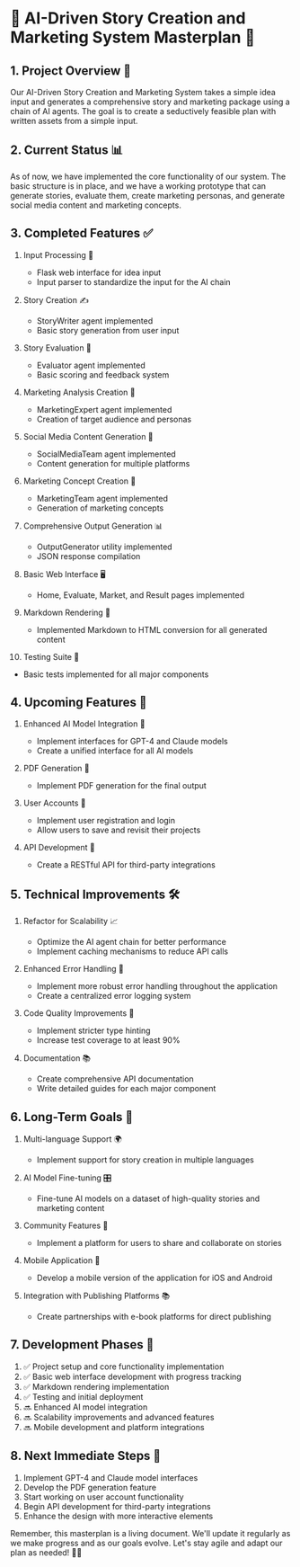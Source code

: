 # 🚀 AI-Driven Story Creation and Marketing System Masterplan 🎨

## 1. Project Overview 🌟

Our AI-Driven Story Creation and Marketing System takes a simple idea input and generates a comprehensive story and marketing package using a chain of AI agents. The goal is to create a seductively feasible plan with written assets from a simple input.

## 2. Current Status 📊

As of now, we have implemented the core functionality of our system. The basic structure is in place, and we have a working prototype that can generate stories, evaluate them, create marketing personas, and generate social media content and marketing concepts.

## 3. Completed Features ✅

1. Input Processing 📝
   - Flask web interface for idea input
   - Input parser to standardize the input for the AI chain

2. Story Creation ✍️
   - StoryWriter agent implemented
   - Basic story generation from user input

3. Story Evaluation 🧐
   - Evaluator agent implemented
   - Basic scoring and feedback system

4. Marketing Analysis Creation 👥
   - MarketingExpert agent implemented
   - Creation of target audience and personas

5. Social Media Content Generation 📱
   - SocialMediaTeam agent implemented
   - Content generation for multiple platforms

6. Marketing Concept Creation 🎨
   - MarketingTeam agent implemented
   - Generation of marketing concepts

7. Comprehensive Output Generation 📊
   - OutputGenerator utility implemented
   - JSON response compilation

8. Basic Web Interface 🖥️
   - Home, Evaluate, Market, and Result pages implemented

9. Markdown Rendering 📝
   - Implemented Markdown to HTML conversion for all generated content

10. Testing Suite 🧪
   - Basic tests implemented for all major components

## 4. Upcoming Features 🚀

1. Enhanced AI Model Integration 🧠
   - Implement interfaces for GPT-4 and Claude models
   - Create a unified interface for all AI models

2. PDF Generation 📄
   - Implement PDF generation for the final output

3. User Accounts 👤
   - Implement user registration and login
   - Allow users to save and revisit their projects

4. API Development 🔌
   - Create a RESTful API for third-party integrations

## 5. Technical Improvements 🛠️

1. Refactor for Scalability 📈
   - Optimize the AI agent chain for better performance
   - Implement caching mechanisms to reduce API calls

2. Enhanced Error Handling 🐛
   - Implement more robust error handling throughout the application
   - Create a centralized error logging system

3. Code Quality Improvements 🧹
   - Implement stricter type hinting
   - Increase test coverage to at least 90%

4. Documentation 📚
   - Create comprehensive API documentation
   - Write detailed guides for each major component

## 6. Long-Term Goals 🔮

1. Multi-language Support 🌍
   - Implement support for story creation in multiple languages

2. AI Model Fine-tuning 🎛️
   - Fine-tune AI models on a dataset of high-quality stories and marketing content

3. Community Features 👥
   - Implement a platform for users to share and collaborate on stories

4. Mobile Application 📱
   - Develop a mobile version of the application for iOS and Android

5. Integration with Publishing Platforms 📚
   - Create partnerships with e-book platforms for direct publishing

## 7. Development Phases 🔄

1. ✅ Project setup and core functionality implementation
2. ✅ Basic web interface development with progress tracking
3. ✅ Markdown rendering implementation
4. ✅ Testing and initial deployment
5. 🔜 Enhanced AI model integration
6. 🔜 Scalability improvements and advanced features
7. 🔜 Mobile development and platform integrations

## 8. Next Immediate Steps 👣

1. Implement GPT-4 and Claude model interfaces
2. Develop the PDF generation feature
3. Start working on user account functionality
4. Begin API development for third-party integrations
5. Enhance the design with more interactive elements

Remember, this masterplan is a living document. We'll update it regularly as we make progress and as our goals evolve. Let's stay agile and adapt our plan as needed! 💪🚀